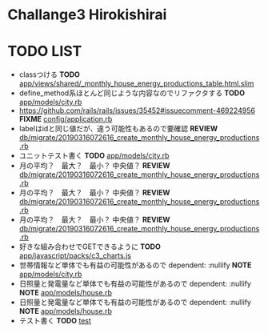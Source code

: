 # Challange3 Hirokishirai

# TODO LIST
- classつける __TODO__ [app/views/shared/_monthly_house_energy_productions_table.html.slim](app/views/shared/_monthly_house_energy_productions_table.html.slim)
- define_method系ほとんど同じような内容なのでリファクタする __TODO__ [app/models/city.rb](app/models/city.rb)
- https://github.com/rails/rails/issues/35452#issuecomment-469224956 __FIXME__ [config/application.rb](config/application.rb)
- labelはidと同じ値だが、違う可能性もあるので要確認 __REVIEW__ [db/migrate/20190316072616_create_monthly_house_energy_productions.rb](db/migrate/20190316072616_create_monthly_house_energy_productions.rb)
- ユニットテスト書く __TODO__ [app/models/city.rb](app/models/city.rb)
- 月の平均？　最大？　最小？ 中央値？ __REVIEW__ [db/migrate/20190316072616_create_monthly_house_energy_productions.rb](db/migrate/20190316072616_create_monthly_house_energy_productions.rb)
- 月の平均？　最大？　最小？ 中央値？ __REVIEW__ [db/migrate/20190316072616_create_monthly_house_energy_productions.rb](db/migrate/20190316072616_create_monthly_house_energy_productions.rb)
- 月の平均？　最大？　最小？ 中央値？ __REVIEW__ [db/migrate/20190316072616_create_monthly_house_energy_productions.rb](db/migrate/20190316072616_create_monthly_house_energy_productions.rb)
- 好きな組み合わせでGETできるように __TODO__ [app/javascript/packs/c3_charts.js](app/javascript/packs/c3_charts.js)
- 世帯情報など単体でも有益の可能性があるので dependent: :nullify __NOTE__ [app/models/city.rb](app/models/city.rb)
- 日照量と発電量など単体でも有益の可能性があるので dependent: :nullify __NOTE__ [app/models/house.rb](app/models/house.rb)
- 日照量と発電量など単体でも有益の可能性があるので dependent: :nullify __NOTE__ [app/models/house.rb](app/models/house.rb)
- テスト書く __TODO__ [test](test)

